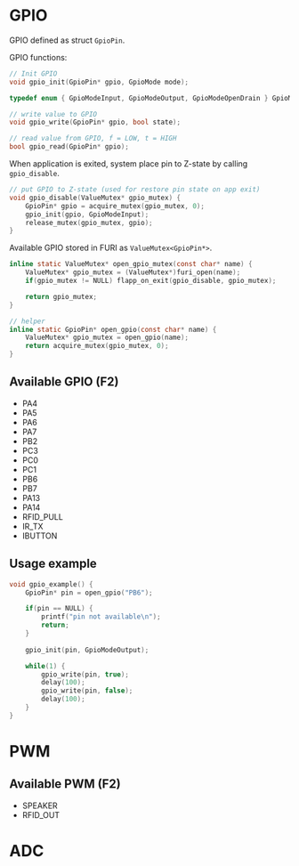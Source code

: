 # GPIO

GPIO defined as struct `GpioPin`.

GPIO functions:

```C
// Init GPIO
void gpio_init(GpioPin* gpio, GpioMode mode);

typedef enum { GpioModeInput, GpioModeOutput, GpioModeOpenDrain } GpioMode;

// write value to GPIO
void gpio_write(GpioPin* gpio, bool state);

// read value from GPIO, f = LOW, t = HIGH
bool gpio_read(GpioPin* gpio);
```

When application is exited, system place pin to Z-state by calling `gpio_disable`.

```C
// put GPIO to Z-state (used for restore pin state on app exit)
void gpio_disable(ValueMutex* gpio_mutex) {
    GpioPin* gpio = acquire_mutex(gpio_mutex, 0);
    gpio_init(gpio, GpioModeInput);
    release_mutex(gpio_mutex, gpio);
}
```

Available GPIO stored in FURI as `ValueMutex<GpioPin*>`.

```C
inline static ValueMutex* open_gpio_mutex(const char* name) {
    ValueMutex* gpio_mutex = (ValueMutex*)furi_open(name);
    if(gpio_mutex != NULL) flapp_on_exit(gpio_disable, gpio_mutex);

    return gpio_mutex;
}

// helper
inline static GpioPin* open_gpio(const char* name) {
    ValueMutex* gpio_mutex = open_gpio(name);
    return acquire_mutex(gpio_mutex, 0);
}
```

## Available GPIO (F2)

* PA4
* PA5
* PA6
* PA7
* PB2
* PC3
* PC0
* PC1
* PB6
* PB7
* PA13
* PA14
* RFID_PULL
* IR_TX
* IBUTTON

## Usage example

```C
void gpio_example() {
    GpioPin* pin = open_gpio("PB6");

    if(pin == NULL) {
        printf("pin not available\n");
        return;
    }
    
    gpio_init(pin, GpioModeOutput);

    while(1) {
        gpio_write(pin, true);
        delay(100);
        gpio_write(pin, false);
        delay(100);
    }
}
```

# PWM

## Available PWM (F2)

* SPEAKER
* RFID_OUT


# ADC
